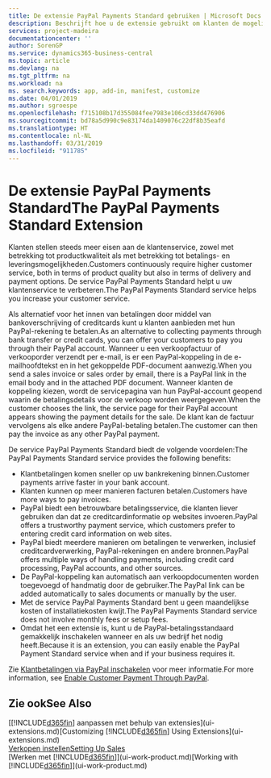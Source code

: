 ```yaml
---
title: De extensie PayPal Payments Standard gebruiken | Microsoft Docs
description: Beschrijft hoe u de extensie gebruikt om klanten de mogelijkheid te bieden betalingen te doen met PayPal.
services: project-madeira
documentationcenter: ''
author: SorenGP
ms.service: dynamics365-business-central
ms.topic: article
ms.devlang: na
ms.tgt_pltfrm: na
ms.workload: na
ms. search.keywords: app, add-in, manifest, customize
ms.date: 04/01/2019
ms.author: sgroespe
ms.openlocfilehash: f715108b17d355084fee7983e106cd33dd476906
ms.sourcegitcommit: bd78a5d990c9e83174da1409076c22df8b35eafd
ms.translationtype: HT
ms.contentlocale: nl-NL
ms.lasthandoff: 03/31/2019
ms.locfileid: "911785"
---
```

# <a name="the-paypal-payments-standard-extension"></a><span data-ttu-id="9d6e8-103">De extensie PayPal Payments Standard</span><span class="sxs-lookup"><span data-stu-id="9d6e8-103">The PayPal Payments Standard Extension</span></span>
<span data-ttu-id="9d6e8-104">Klanten stellen steeds meer eisen aan de klantenservice, zowel met betrekking tot productkwaliteit als met betrekking tot betalings- en leveringsmogelijkheden.</span><span class="sxs-lookup"><span data-stu-id="9d6e8-104">Customers continuously require higher customer service, both in terms of product quality but also in terms of delivery and payment options.</span></span> <span data-ttu-id="9d6e8-105">De service PayPal Payments Standard helpt u uw klantenservice te verbeteren.</span><span class="sxs-lookup"><span data-stu-id="9d6e8-105">The PayPal Payments Standard service helps you increase your customer service.</span></span>

<span data-ttu-id="9d6e8-106">Als alternatief voor het innen van betalingen door middel van bankoverschrijving of creditcards kunt u klanten aanbieden met hun PayPal-rekening te betalen.</span><span class="sxs-lookup"><span data-stu-id="9d6e8-106">As an alternative to collecting payments through bank transfer or credit cards, you can offer your customers to pay you through their PayPal account.</span></span> <span data-ttu-id="9d6e8-107">Wanneer u een verkoopfactuur of verkooporder verzendt per e-mail, is er een PayPal-koppeling in de e-mailhoofdtekst en in het gekoppelde PDF-document aanwezig.</span><span class="sxs-lookup"><span data-stu-id="9d6e8-107">When you send a sales invoice or sales order by email, there is a PayPal link in the email body and in the attached PDF document.</span></span> <span data-ttu-id="9d6e8-108">Wanneer klanten de koppeling kiezen, wordt de servicepagina van hun PayPal-account geopend waarin de betalingsdetails voor de verkoop worden weergegeven.</span><span class="sxs-lookup"><span data-stu-id="9d6e8-108">When the customer chooses the link, the service page for their PayPal account appears showing the payment details for the sale.</span></span> <span data-ttu-id="9d6e8-109">De klant kan de factuur vervolgens als elke andere PayPal-betaling betalen.</span><span class="sxs-lookup"><span data-stu-id="9d6e8-109">The customer can then pay the invoice as any other PayPal payment.</span></span>

<span data-ttu-id="9d6e8-110">De service PayPal Payments Standard biedt de volgende voordelen:</span><span class="sxs-lookup"><span data-stu-id="9d6e8-110">The PayPal Payments Standard service provides the following benefits:</span></span>

* <span data-ttu-id="9d6e8-111">Klantbetalingen komen sneller op uw bankrekening binnen.</span><span class="sxs-lookup"><span data-stu-id="9d6e8-111">Customer payments arrive faster in your bank account.</span></span>
* <span data-ttu-id="9d6e8-112">Klanten kunnen op meer manieren facturen betalen.</span><span class="sxs-lookup"><span data-stu-id="9d6e8-112">Customers have more ways to pay invoices.</span></span>
* <span data-ttu-id="9d6e8-113">PayPal biedt een betrouwbare betalingsservice, die klanten liever gebruiken dan dat ze creditcardinformatie op websites invoeren.</span><span class="sxs-lookup"><span data-stu-id="9d6e8-113">PayPal offers a trustworthy payment service, which customers prefer to entering credit card information on web sites.</span></span>
* <span data-ttu-id="9d6e8-114">PayPal biedt meerdere manieren om betalingen te verwerken, inclusief creditcardverwerking, PayPal-rekeningen en andere bronnen.</span><span class="sxs-lookup"><span data-stu-id="9d6e8-114">PayPal offers multiple ways of handling payments, including credit card processing, PayPal accounts, and other sources.</span></span>
* <span data-ttu-id="9d6e8-115">De PayPal-koppeling kan automatisch aan verkoopdocumenten worden toegevoegd of handmatig door de gebruiker.</span><span class="sxs-lookup"><span data-stu-id="9d6e8-115">The PayPal link can be added automatically to sales documents or manually by the user.</span></span>
* <span data-ttu-id="9d6e8-116">Met de service PayPal Payments Standard bent u geen maandelijkse kosten of installatiekosten kwijt.</span><span class="sxs-lookup"><span data-stu-id="9d6e8-116">The PayPal Payments Standard service does not involve monthly fees or setup fees.</span></span>
* <span data-ttu-id="9d6e8-117">Omdat het een extensie is, kunt u de PayPal-betalingsstandaard gemakkelijk inschakelen wanneer en als uw bedrijf het nodig heeft.</span><span class="sxs-lookup"><span data-stu-id="9d6e8-117">Because it is an extension, you can easily enable the PayPal Payment Standard service when and if your business requires it.</span></span>  

<span data-ttu-id="9d6e8-118">Zie [Klantbetalingen via PayPal inschakelen](sales-how-enable-payment-service-extensions.md) voor meer informatie.</span><span class="sxs-lookup"><span data-stu-id="9d6e8-118">For more information, see [Enable Customer Payment Through PayPal](sales-how-enable-payment-service-extensions.md).</span></span>

## <a name="see-also"></a><span data-ttu-id="9d6e8-119">Zie ook</span><span class="sxs-lookup"><span data-stu-id="9d6e8-119">See Also</span></span>
<span data-ttu-id="9d6e8-120">[[!INCLUDE[d365fin](includes/d365fin_md.md)] aanpassen met behulp van extensies](ui-extensions.md)</span><span class="sxs-lookup"><span data-stu-id="9d6e8-120">[Customizing [!INCLUDE[d365fin](includes/d365fin_md.md)] Using Extensions](ui-extensions.md)</span></span>  
[<span data-ttu-id="9d6e8-121">Verkopen instellen</span><span class="sxs-lookup"><span data-stu-id="9d6e8-121">Setting Up Sales</span></span>](sales-setup-sales.md)  
<span data-ttu-id="9d6e8-122">[Werken met [!INCLUDE[d365fin](includes/d365fin_md.md)]](ui-work-product.md)</span><span class="sxs-lookup"><span data-stu-id="9d6e8-122">[Working with [!INCLUDE[d365fin](includes/d365fin_md.md)]](ui-work-product.md)</span></span>
